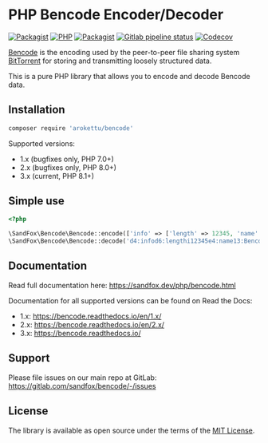 # PHP Bencode Encoder/Decoder

[![Packagist](https://img.shields.io/packagist/v/sandfoxme/bencode.svg?style=flat-square)](https://packagist.org/packages/sandfoxme/bencode)
[![PHP](https://img.shields.io/packagist/php-v/sandfoxme/bencode.svg?style=flat-square)](https://packagist.org/packages/sandfoxme/bencode)
[![Packagist](https://img.shields.io/github/license/sandfoxme/bencode.svg?style=flat-square)](https://opensource.org/licenses/MIT)
[![Gitlab pipeline status](https://img.shields.io/gitlab/pipeline/sandfox/bencode/master.svg?style=flat-square)](https://gitlab.com/sandfox/bencode/-/pipelines)
[![Codecov](https://img.shields.io/codecov/c/gl/sandfox/bencode?style=flat-square)](https://codecov.io/gl/sandfox/bencode/)

[Bencode] is the encoding used by the peer-to-peer file sharing system
[BitTorrent] for storing and transmitting loosely structured data.

This is a pure PHP library that allows you to encode and decode Bencode data.

## Installation

```bash
composer require 'arokettu/bencode'
```

Supported versions:

* 1.x (bugfixes only, PHP 7.0+)
* 2.x (bugfixes only, PHP 8.0+)
* 3.x (current, PHP 8.1+)

## Simple use

```php
<?php

\SandFox\Bencode\Bencode::encode(['info' => ['length' => 12345, 'name' => 'Bencoded demo']]);
\SandFox\Bencode\Bencode::decode('d4:infod6:lengthi12345e4:name13:Bencoded demoee');
```

## Documentation

Read full documentation here: <https://sandfox.dev/php/bencode.html>

Documentation for all supported versions can be found on Read the Docs:

* 1.x: <https://bencode.readthedocs.io/en/1.x/>
* 2.x: <https://bencode.readthedocs.io/en/2.x/>
* 3.x: <https://bencode.readthedocs.io/>

## Support

Please file issues on our main repo at GitLab: <https://gitlab.com/sandfox/bencode/-/issues>

## License

The library is available as open source under the terms of the [MIT License].

[Bencode]:      https://en.wikipedia.org/wiki/Bencode
[BitTorrent]:   https://en.wikipedia.org/wiki/BitTorrent
[MIT License]:  https://opensource.org/licenses/MIT
